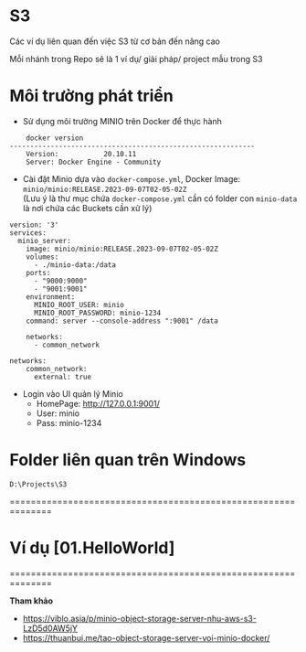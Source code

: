 # S3
Các ví dụ liên quan đến việc S3 từ cơ bản đến nâng cao

Mỗi nhánh trong Repo sẽ là 1 ví dụ/ giải pháp/ project mẫu trong S3

# Môi trường phát triển
- Sử dụng môi trường MINIO trên Docker để thực  hành
```
    docker version
------------------------------------------------------------
    Version:           20.10.11
    Server: Docker Engine - Community
```

- Cài đặt Minio dựa vào `docker-compose.yml`, Docker Image: `minio/minio:RELEASE.2023-09-07T02-05-02Z`
<br/>(Lưu ý là thư mục chứa `docker-compose.yml` cần có folder con `minio-data` là nơi chứa các Buckets cần xử lý)
```
version: '3'
services:
  minio_server:
    image: minio/minio:RELEASE.2023-09-07T02-05-02Z
    volumes:
      - ./minio-data:/data
    ports:
      - "9000:9000"
      - "9001:9001"
    environment:
      MINIO_ROOT_USER: minio
      MINIO_ROOT_PASSWORD: minio-1234
    command: server --console-address ":9001" /data
    
    networks:
      - common_network

networks:
    common_network:
      external: true
```

- Login vào UI quản lý Minio
    - HomePage: http://127.0.0.1:9001/
    - User: minio
    - Pass: minio-1234
    
# Folder liên quan trên Windows
```
D:\Projects\S3
```
==============================================================

# Ví dụ [01.HelloWorld]
==============================================================

**Tham khảo**
- https://viblo.asia/p/minio-object-storage-server-nhu-aws-s3-LzD5d0AW5jY
- https://thuanbui.me/tao-object-storage-server-voi-minio-docker/

